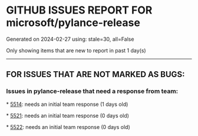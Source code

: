 
# GITHUB ISSUES REPORT FOR microsoft/pylance-release


Generated on 2024-02-27 using: stale=30, all=False


Only showing items that are new to report in past 1 day(s)


---

## FOR ISSUES THAT ARE NOT MARKED AS BUGS:


### Issues in pylance-release that need a response from team:


\* [5514](https://github.com/microsoft/pylance-release/issues/5514 "`Go to Symbol` search result includes venv files"): needs an initial team response (1 days old)

\* [5521](https://github.com/microsoft/pylance-release/issues/5521 "# in raw string not highlighted as string"): needs an initial team response (0 days old)

\* [5522](https://github.com/microsoft/pylance-release/issues/5522 "Syntax highlighting is not workin with Remote-SSH"): needs an initial team response (0 days old)
